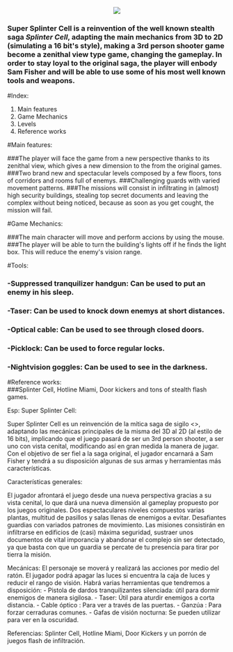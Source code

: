 <head>
	<link href="https://fonts.googleapis.com/css?family=Anton|Russo+One|Sarpanch|Stalinist+One" rel="stylesheet">
</head>

<p align= "center">
<img src=	"https://github.com/AreymondUcm/Pruebas/blob/master/Recursos/MOSHED-2018-9-29-16-39-30.gif?raw=true">
</p> 

### Super Splinter Cell is a reinvention of the well known stealth saga *Splinter Cell*, adapting the main mechanics from 3D to 2D (simulating a 16 bit's style), making a 3rd person shooter game become a zenithal view type game, changing the gameplay. In order to stay loyal to the original saga, the player will enbody Sam Fisher and will be able to use some of his most well known tools and weapons.  
  
  
#Index:   
  
1. Main features  
2. Game Mechanics  
3. Levels  
4. Reference works  
  

#Main features:

###The player will face the game from a new perspective thanks to its zenithal view, which gives a new dimension to the from the original games.  
###Two brand new and spectacular levels composed by a few floors, tons of corridors and rooms full of enemys.
###Challenging guards with varied movement patterns.
###The missions will consist in infiltrating in (almost) high security buildings, stealing top secret documents and leaving the complex without being noticed, because as soon as you get cought, the mission will fail.  
  
#Game Mechanics:  

###The main character will move and perform accions by using the mouse.
###The player will be able to turn the building's lights off if he finds the light box. This will reduce the enemy's vision range.  

#Tools:  
###	-Suppressed tranquilizer handgun: Can be used to put an enemy in his sleep.
###	-Taser: Can be used to knock down enemys at short distances.
###	-Optical cable: Can be used to see through closed doors.
###	-Picklock: Can be used to force regular locks.
###	-Nightvision goggles: Can be used to see in the darkness.  

#Reference works:  
###Splinter Cell, Hotline Miami, Door kickers and tons of stealth flash games.  
  
  
  
Esp:
Super Splinter Cell:

Super Splinter Cell es un reinvención de la mítica saga de sigilo <<Splinter Cell>>, adaptando las mecánicas principales de la misma del 3D al 2D (al estilo de 16 bits), implicando que el juego pasará de ser un 3rd person shooter, a ser uno con vista cenital, modificando así en gran medida la manera de jugar. Con el objetivo de ser fiel a la saga original, el jugador encarnará a Sam Fisher y tendrá a su disposición algunas de sus armas y herramientas más características.

Características generales:

El jugador afrontará el juego desde una nueva perspectiva gracias a su vista cenital, lo que dará una nueva dimensión al gameplay propuesto por los juegos originales.
Dos espectaculares niveles compuestos varias plantas, multitud de pasillos y salas llenas de enemigos a evitar.
Desafiantes guardias con variados patrones de movimiento.
Las misiones consistirán en infiltrarse en edificios de (casi) máxima seguridad, sustraer unos documentos de vital imporancia y abandonar el complejo sin ser detectado, ya que basta con que un guardia se percate de tu presencia para tirar por tierra la misión.


Mecánicas:
El personaje se moverá y realizará las acciones por medio del ratón.
El jugador podrá apagar las luces si encuentra la caja de luces y reducir el rango de visión.
Habrá varias herramientas que tendremos a disposición:
	- Pistola de dardos tranquilizantes silenciada: útil para dormir enemigos de manera sigilosa.
	- Taser: Útil para aturdir enemigos a corta distancia.
    - Cable óptico : Para ver a través de las puertas.
    - Ganzúa : Para forzar cerraduras comunes. 
	- Gafas de visión nocturna: Se pueden utilizar para ver en la oscuridad.


Referencias: Splinter Cell, Hotline Miami, Door Kickers y un porrón de juegos flash de infiltración.

